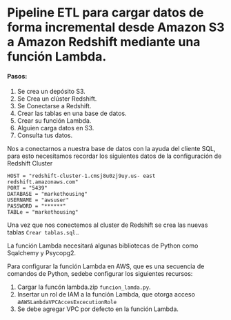 # Pipeline ETL para cargar datos de forma incremental desde Amazon S3 a Amazon Redshift mediante una función Lambda.
#### Pasos:
1.  Se crea un depósito S3.
2.  Se Crea un clúster Redshift.
3.  Se Conectarse a Redshift.
4.  Crear las tablas en una base de datos.
5.  Crear su función Lambda.
6.  Alguien carga datos en S3.
7.  Consulta tus datos.


Nos a conectarnos a nuestra base de datos con la ayuda del cliente SQL, para esto necesitamos recordar los siguientes datos de la configuración de Redshift Cluster

    HOST = "redshift-cluster-1.cmsj8u0zj9uy.us- east redshift.amazonaws.com"  
    PORT = "5439"  
    DATABASE = "markethousing"
    USERNAME = "awsuser"  
    PASSWORD = "******"  
    TABLe = "markethousing"

Una vez que nos conectemos al cluster de Redshift se crea las nuevas tablas  `Crear tablas.sql`..

La función Lambda necesitará algunas bibliotecas de Python como Sqalchemy y Psycopg2.

Para configurar la función Lambda en AWS, que es una secuencia de comandos de Python, sedebe configurar los siguientes recursos:

1.  Cargar la funcón lambda.zip `funcion_lamda.py`.
2.  Insertar un rol de IAM a la función Lambda, que otorga acceso a`AWSLambdaVPCAccesExcecutionRole`
3.  Se debe agregar VPC por defecto en la función Lambda.









